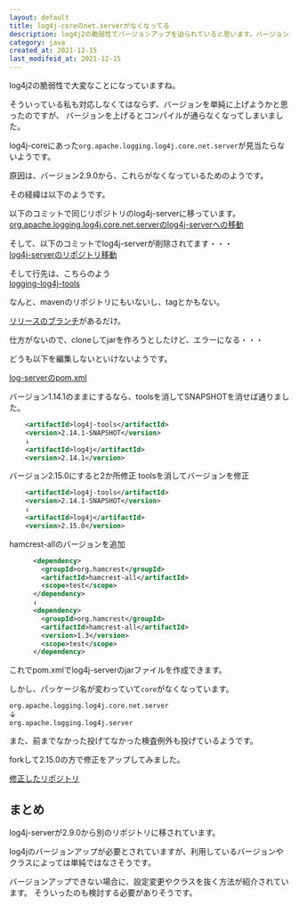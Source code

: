 ```yaml
---
layout: default
title: log4j-coreのnet.serverがなくなってる
description: log4j2の脆弱性でバージョンアップを迫られていると思います。バージョン2.9.0からlog4j-coreにあったorg.apache.logging.log4j.core.net.serverがなくなっています。log4j-serverのフォルダに移って、さらに別リポジトリに移ってしまっているようです。調べて分かったことなどを記載します。
category: java
created_at: 2021-12-15
last_modifeid_at: 2021-12-15
---
```


log4j2の脆弱性で大変なことになっていますね。

そういっている私も対応しなくてはならず、バージョンを単純に上げようかと思ったのですが、
バージョンを上げるとコンパイルが通らなくなってしまいました。

log4j-coreにあった`org.apache.logging.log4j.core.net.server`が見当たらないようです。

原因は、バージョン2.9.0から、これらがなくなっているためのようです。

その経緯は以下のようです。

以下のコミットで同じリポジトリのlog4j-serverに移っています。  
[org.apache.logging.log4j.core.net.serverのlog4j-serverへの移動](https://github.com/apache/logging-log4j2/commit/f515fa3c4ab8ecca83f75bcb29ceb71b54c61bc4)

そして、以下のコミットでlog4j-serverが削除されてます・・・  
[log4j-serverのリポジトリ移動](https://github.com/apache/logging-log4j2/commit/8865124fb11a3a9d39ea8900e6469e491d26bc22)

そして行先は、こちらのよう  
[logging-log4j-tools](https://github.com/apache/logging-log4j-tools)

なんと、mavenのリポジトリにもいないし、tagとかもない。

[リリースのブランチ](https://github.com/apache/logging-log4j-tools/tree/release-2.x)があるだけ。  

仕方がないので、cloneしてjarを作ろうとしたけど、エラーになる・・・

どうも以下を編集しないといけないようです。

[log-serverのpom.xml](https://github.com/apache/logging-log4j-tools/blob/release-2.x/pom.xml)

バージョン1.14.1のままにするなら、toolsを消してSNAPSHOTを消せば通りました。
```xml
    <artifactId>log4j-tools</artifactId>
    <version>2.14.1-SNAPSHOT</version>
    ↓
    <artifactId>log4j</artifactId>
    <version>2.14.1</version>
```

バージョン2.15.0にすると2か所修正
toolsを消してバージョンを修正
```xml
    <artifactId>log4j-tools</artifactId>
    <version>2.14.1-SNAPSHOT</version>
    ↓
    <artifactId>log4j</artifactId>
    <version>2.15.0</version>
```

hamcrest-allのバージョンを追加
```xml
      <dependency>
        <groupId>org.hamcrest</groupId>
        <artifactId>hamcrest-all</artifactId>
        <scope>test</scope>
      </dependency>
      ↓
      <dependency>
        <groupId>org.hamcrest</groupId>
        <artifactId>hamcrest-all</artifactId>
        <version>1.3</version>
        <scope>test</scope>
      </dependency>
```

これでpom.xmlでlog4j-serverのjarファイルを作成できます。

しかし、パッケージ名が変わっていて`core`がなくなっています。  

`org.apache.logging.log4j.core.net.server`  
↓  
`org.apache.logging.log4j.server`

また、前までなかった投げてなかった検査例外も投げているようです。  

forkして2.15.0の方で修正をアップしてみました。

[修正したリポジトリ](https://github.com/mtaketani113/logging-log4j-tools/tree/release-2.x)

## まとめ

log4j-serverが2.9.0から別のリポジトリに移されています。

log4jのバージョンアップが必要とされていますが、利用しているバージョンやクラスによっては単純ではなさそうです。

バージョンアップできない場合に、設定変更やクラスを抜く方法が紹介されています。
そういったのも検討する必要がありそうです。